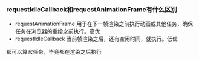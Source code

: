 ### requestIdleCallback和requestAnimationFrame有什么区别
+ requestAnimationFrame 用于在下一帧渲染之前执行动画或其他任务，确保任务在浏览器的重绘之前执行。高优
+ requestIdleCallback 当前帧渲染之后，还有空闲时间，就执行。低优

都可以算宏任务，毕竟都在渲染之后执行